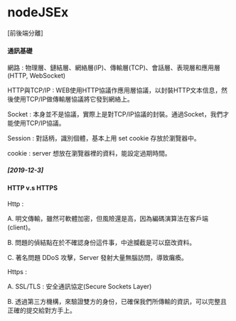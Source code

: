 # nodeJSEx
[前後端分離]

#### 通訊基礎 ####
網路 : 物理層、鏈結層、網絡層(IP)、傳輸層(TCP)、會話層、表現層和應用層(HTTP, WebSocket)

HTTP與TCP/IP : WEB使用HTTP協議作應用層協議，以封裝HTTP文本信息，然後使用TCP/IP做傳輸層協議將它發到網絡上。

Socket : 本身並不是協議，實際上是對TCP/IP協議的封裝。通過Socket，我們才能使用TCP/IP協議。

Session : 對話柄，識別個體，基本上用 set cookie 存放於瀏覽器中。

cookie : server 想放在瀏覽器裡的資料，能設定過期時間。


##### [2019-12-3] #####
#### HTTP v.s HTTPS ####
Http : 

A. 明文傳輸，雖然可軟體加密，但風險還是高，因為編碼演算法在客戶端(client)。

B. 問題的偵結點在於不確認身份這件事，中途攔截是可以竄改資料。

C. 著名問題 DDoS 攻擊，Server 發射大量無腦訪問，導致癱瘓。

Https :

A. SSL/TLS : 安全通訊協定(Secure Sockets Layer)

B. 透過第三方機構，來驗證雙方的身份，已確保我們所傳輸的資訊，可以完整且正確的提交給對方手上。
